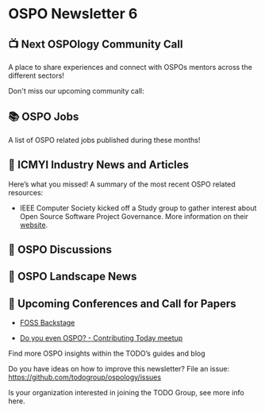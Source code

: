 # OSPO Newsletter 6

## 📺 Next OSPOlogy Community Call

A place to share experiences and connect with OSPOs mentors across the different sectors!

Don't miss our upcoming community call:

## 📚 OSPO Jobs

A list of OSPO related jobs published during these months!

## 📌 ICMYI Industry News and Articles

Here’s what you missed! A summary of the most recent OSPO related resources:

* IEEE Computer Society kicked off a Study group to gather interest about Open Source Software Project Governance. More information on their [website](https://sagroups.ieee.org/osspg/).

## 🙋 OSPO Discussions

## 📩 OSPO Landscape News

## 📎 Upcoming Conferences and Call for Papers
* [FOSS Backstage](https://foss-backstage.de)

* [Do you even OSPO? - Contributing Today meetup](https://www.contributing.today/do-you-even-ospo/do-you-even-ospo/)

Find more OSPO insights within the TODO’s guides and blog

Do you have ideas on how to improve this newsletter? File an issue: https://github.com/todogroup/ospology/issues

Is your organization interested in joining the TODO Group, see more info here.
